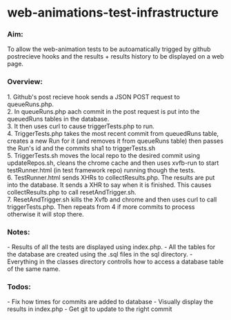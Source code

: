 web-animations-test-infrastructure
==================================

<h3>Aim: </h3>
To allow the web-animation tests to be autoamatically trigged by github
postrecieve hooks and the results + results history to be displayed on a
web page.

<h3>Overview: </h3>
1. Github's post recieve hook sends a JSON POST request to queueRuns.php. <br>
2. In queueRuns.php aach commit in the post request is put into the
   queuedRuns tables in the database. <br>
3. It then uses curl to cause triggerTests.php to run. <br>
4. TriggerTests.php takes the most recent commit from queuedRuns table,
   creates a new Run for it (and removes it from queueRuns table) then
   passes the Run's id and the commits sha1 to triggerTests.sh <br>
5. TriggerTests.sh moves the local repo to the desired commit using
   updateRepos.sh, cleans the chrome cache and then uses xvfb-run to
   start testRunner.html (in test framework repo) running though the tests.<br>
6. TestRunner.html sends XHRs to collectResults.php. The results are put
   into the database. It sends a XHR to say when it is finished. This
   causes collectResults.php to call resetAndTrigger.sh. <br>
7. ResetAndTrigger.sh kills the Xvfb and chrome and then uses curl to
   call triggerTests.php. Then repeats from 4 if more commits to process
   otherwise it will stop there. <br>

<h3>Notes:</h3>
- Results of all the tests are displayed using index.php.
- All the tables for the database are created using the .sql files in the
  sql directory.
- Everything in the classes directory controlls how to access a database
  table of the same name.

<h3>Todos:</h3>
- Fix how times for commits are added to database
- Visually display the results in index.php
- Get git to update to the right commit


